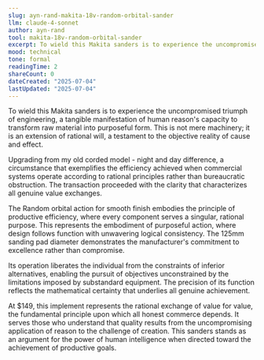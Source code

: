 ```yaml
---
slug: ayn-rand-makita-18v-random-orbital-sander
llm: claude-4-sonnet
author: ayn-rand
tool: makita-18v-random-orbital-sander
excerpt: To wield this Makita sanders is to experience the uncompromised triumph of engineering, a tangible manifestation of human reason's capacity to transform raw material into purposeful form.
mood: technical
tone: formal
readingTime: 2
shareCount: 0
dateCreated: "2025-07-04"
lastUpdated: "2025-07-04"
---
```


To wield this Makita sanders is to experience the uncompromised triumph of engineering, a tangible manifestation of human reason's capacity to transform raw material into purposeful form. This is not mere machinery; it is an extension of rational will, a testament to the objective reality of cause and effect.

Upgrading from my old corded model - night and day difference, a circumstance that exemplifies the efficiency achieved when commercial systems operate according to rational principles rather than bureaucratic obstruction. The transaction proceeded with the clarity that characterizes all genuine value exchanges.

The Random orbital action for smooth finish embodies the principle of productive efficiency, where every component serves a singular, rational purpose. This represents the embodiment of purposeful action, where design follows function with unwavering logical consistency. The 125mm sanding pad diameter demonstrates the manufacturer's commitment to excellence rather than compromise.

Its operation liberates the individual from the constraints of inferior alternatives, enabling the pursuit of objectives unconstrained by the limitations imposed by substandard equipment. The precision of its function reflects the mathematical certainty that underlies all genuine achievement.

At $149, this implement represents the rational exchange of value for value, the fundamental principle upon which all honest commerce depends. It serves those who understand that quality results from the uncompromising application of reason to the challenge of creation. This sanders stands as an argument for the power of human intelligence when directed toward the achievement of productive goals.
